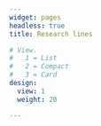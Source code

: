 ```yaml
---
widget: pages
headless: true 
title: Research lines

# View.
#   1 = List
#   2 = Compact
#   3 = Card
design:
  view: 1 
  weight: 20

---
```

